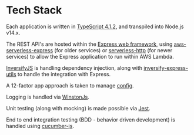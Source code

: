 # Tech Stack

Each application is written in [TypeScript 4.1.2](https://www.typescriptlang.org/docs/handbook/release-notes/typescript-4-1.html), and transpiled into Node.js v14.x.

The REST API's are hosted within the [Express web framework](https://expressjs.com), using [aws-serverless-express](https://github.com/awslabs/aws-serverless-express) (for older services) or [serverless-http](https://www.npmjs.com/package/serverless-http) (for newer services) to allow the Express application to run within AWS Lambda.

[InversifyJS](https://github.com/inversify/InversifyJS) is handling dependency injection, along with [inversify-express-utils](https://github.com/inversify/inversify-express-utils) to handle the integration with Express.

A 12-factor app approach is taken to manage [config](https://github.com/lorenwest/node-config).

Logging is handled via [WinstonJs](https://github.com/winstonjs/winston).

Unit testing (along with mocking) is made possible via [Jest](https://facebook.github.io/jest/).

End to end integration testing (BDD - behavior driven development) is handled using [cucumber-js](https://github.com/cucumber/cucumber-js).